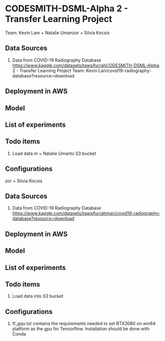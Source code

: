 # CODESMITH-DSML-Alpha 2 - Transfer Learning Project
Team: Kevin Lam + Natalie Umanzor + Silvia Kocsis


## Data Sources

1. Data from COVID-19 Radiography Database
https://www.kaggle.com/datasets/tawsifurrahCODESMITH-DSML-Alpha 2 - Transfer Learning Project
Team: Kevin Lan/covid19-radiography-database?resource=download

## Deployment in AWS

## Model

## List of experiments

## Todo items

1. Load data m + Natalie Umanto S3 bucket

## Configurations
zor + Silvia Kocsis


## Data Sources

1. Data from COVID-19 Radiography Database
https://www.kaggle.com/datasets/tawsifurrahman/covid19-radiography-database?resource=download

## Deployment in AWS

## Model

## List of experiments

## Todo items

1. Load data into S3 bucket

## Configurations

1. tf_gqu.txt contains the requirements needed to set RTX3080 on win64 platform as the gpu for Tensorflow. Installation should be done with Conda